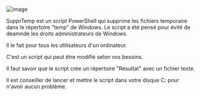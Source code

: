 ![image](https://github.com/MATTHIAS2709/SupprTemp/assets/64145422/54a21a00-84fd-4ac0-94b1-592519fa50b3)


SupprTemp est un script PowerShell qui supprime les fichiers temporaire dans le répertoire "temp" de Windows. Le script a été pensé pour évité de deamndé les droits administrateurs de Windows.

Il le fait pour tous les utilisateurs d'un ordinateur.

C'est un script qui peut être modifié selon vos besoins.

Il faut savoir que le script crée un répertoire "Résultat" avec un fichier texte. 

Il est conseiller de lancer et mettre le script dans votre disque C: pour n'avoir aucun problème.
